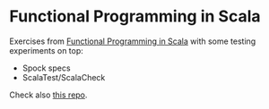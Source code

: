 # Functional Programming in Scala
Exercises from [Functional Programming in Scala](https://www.manning.com/books/functional-programming-in-scala) with some testing experiments on top:

* Spock specs
* ScalaTest/ScalaCheck

Check also [this repo](https://github.com/fpinscala/fpinscala).
